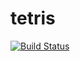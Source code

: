 # tetris
[![Build Status](https://travis-ci.com/lf7817/tetris.svg?branch=master)](https://travis-ci.com/lf7817/tetris)
